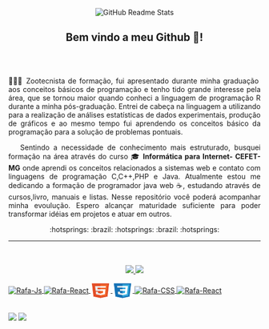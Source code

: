 <p align="center">
 <img src="https://onedrive.live.com/embed?resid=5A8C01FCD0DA3B20%2136677&authkey=%21AGbOLyw8rwA4gV8&width=640&height=640" width="440" height="440" alt="GitHub Readme Stats" />
 <h2 align="center">Bem vindo a meu Github 👋!</h2>
</p>
<br>
<br>
<div style='text-align: justify;'>
 <p style='text-align: justify;'>
🧑🏾‍💻 Zootecnista de formação, fui apresentado durante minha graduação aos conceitos básicos de programação e tenho tido grande interesse  pela área, que se tornou maior quando conheci a linguagem de programação R durante a minha pós-graduação.
 Entrei de cabeça na linguagem a utilizando para a realização de análises estatísticas de dados experimentais, produção de gráficos e ao mesmo tempo fui aprendendo os conceitos básico da programação para a solução de problemas pontuais.
  </p>
 <p style='text-align: justify;'>
 &nbsp;&nbsp;&nbsp;Sentindo a necessidade de conhecimento mais estruturado, busquei formação na área através do curso 🎓 <b>Informática para Internet- CEFET-MG</b> onde aprendi os conceitos relacionados a sistemas web e contato com linguagens de programação C,C++,PHP e Java.
 Atualmente estou me dedicando a formação de programador java web ☕, estudando através de cursos,livro, manuais e listas. Nesse repositório você poderá acompanhar minha evoulução.
 Espero alcançar maturidade suficiente para poder transformar idéias em projetos e atuar em outros. </p>
 </div>
<p align="center">
 :hotsprings: :brazil: :hotsprings: :brazil: :hotsprings:
</p>
<hr>
<br><br>
<div align="center">
  <a href="https://github.com/Fernando-Souza">
  <img height="160em" src="https://github-readme-stats.vercel.app/api?username=Fernando-Souza&show_icons=true&theme=merko&include_all_commits=true&count_private=true"/>
  <img height="160em" src="https://github-readme-stats.vercel.app/api/top-langs/?username=Fernando-Souza&layout=compact&langs_count=7&theme=merko"/>
</div>
<div style="display: inline_block"><br>
  <img align="center" alt="Rafa-Js" height="30" width="40" src="https://cdn.jsdelivr.net/gh/devicons/devicon/icons/java/java-original-wordmark.svg" />
  <img align="center" alt="Rafa-React" height="30" width="40" src="https://cdn.jsdelivr.net/gh/devicons/devicon/icons/javascript/javascript-original.svg"/>
  <img align="center" alt="Rafa-HTML" height="30" width="40" src="https://raw.githubusercontent.com/devicons/devicon/master/icons/html5/html5-original.svg">
  <img align="center" alt="Rafa-CSS" height="30" width="40" src="https://raw.githubusercontent.com/devicons/devicon/master/icons/css3/css3-original.svg">
  <img align="center" alt="Rafa-CSS" height="30" width="40" src="https://cdn.jsdelivr.net/gh/devicons/devicon/icons/r/r-original.svg" />
  <img align="center" alt="Rafa-React" height="30" width="40" src="https://cdn.jsdelivr.net/gh/devicons/devicon/icons/postgresql/postgresql-original.svg" />
</div>
  
  ##
 
<div> 
<a href="https://tinyurl.com/5y9uh8rv" target="_blank"><img src="https://img.shields.io/badge/WhatsApp-25D366?style=for-the-badge&logo=whatsapp&logoColor=white" target="_blank"></a> 
<a href="https://www.linkedin.com/in/fernandosouza-79726a11b" target="_blank"><img src="https://img.shields.io/badge/-LinkedIn-%230077B5?style=for-the-badge&logo=linkedin&logoColor=white" target="_blank"></a> 
</div>
